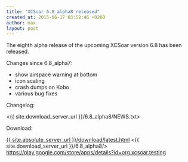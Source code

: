 ```yaml
---
title: "XCSoar 6.8_alpha8 released"
created_at: 2015-06-17 03:52:46 +0200
author: max
layout: post
---
```


The eighth alpha release of the upcoming XCSoar version 6.8 has been
released.

Changes since 6.8_alpha7:

* show airspace warning at bottom
* icon scaling
* crash dumps on Kobo
* various bug fixes

Changelog:

  <{{ site.download_server_url }}/6.8_alpha8/NEWS.txt>

Download:

 [{{ site.absolute_server_url }}/download/latest.html](/download/latest.html)
 <{{ site.download_server_url }}/6.8_alpha8/>
 <https://play.google.com/store/apps/details?id=org.xcsoar.testing>
